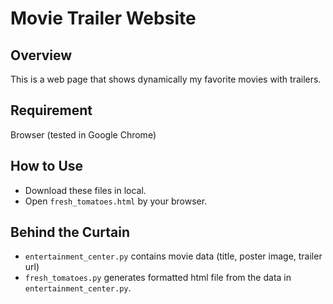 # Movie Trailer Website

## Overview
This is a web page that shows dynamically my favorite movies with trailers.

## Requirement
Browser (tested in Google Chrome)

## How to Use
* Download these files in local.
* Open `fresh_tomatoes.html` by your browser.

## Behind the Curtain
* `entertainment_center.py` contains movie data (title, poster image, trailer url)
* `fresh_tomatoes.py` generates formatted html file from the data in `entertainment_center.py`.
